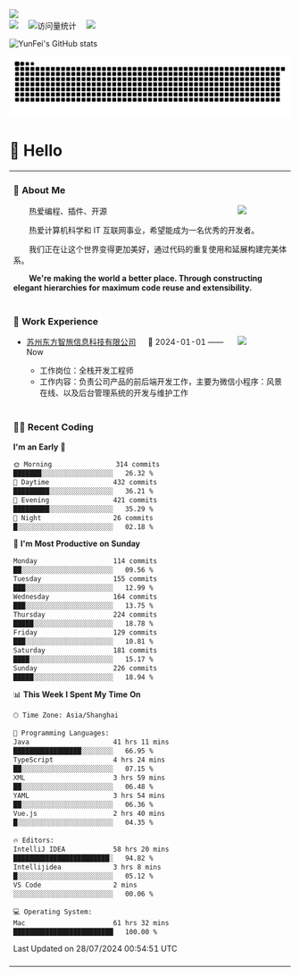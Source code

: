   <!-- dynamic typing effect 动态打字效果 -->
  <div>
    <a href="http://yunfei.plus">
      <img src="https://readme-typing-svg.demolab.com?font=Fira+Code&pause=1000&width=435&lines=console.log(%22Hello%2C%20World%22);祝您今天愉快!&center=true&size=27" />
    </a>
  </div>

  <div>
    <a href="http://yunfei.plus/"><img src="https://img.shields.io/badge/Website-博客-8c36db" /></a>&emsp;
    <!-- visitor -->
    <img src="https://komarev.com/ghpvc/?username=yunfeidog&label=Views&color=orange&style=flat" alt="访问量统计" />&emsp;
    <!-- wakatime -->    
    <a href="https://wakatime.com/@yunfeidog"><img src="https://wakatime.com/badge/user/42d0678c-368b-448b-9a77-5d21c5b55352.svg" /></a>
  </div>

![YunFei's GitHub stats](https://github-readme-stats.vercel.app/api?username=yunfeidog)

![snake](./dist/github-contribution-grid-snake.svg)

#  🙋 Hello

<table>


<tr><td>

### 🤺 About Me

<img align="right" width="88" src="https://cdn.jsdelivr.net/gh/yunfeidog/yunfeidog/assets/images/jobs.png" />

<p>&emsp;&emsp;热爱编程、插件、开源</p>
<p>&emsp;&emsp;热爱计算机科学和 IT 互联网事业，希望能成为一名优秀的开发者。</p>
<p>&emsp;&emsp;我们正在让这个世界变得更加美好，通过代码的重复使用和延展构建完美体系。</p>
<p>&emsp;&emsp;<strong>We're making the world a better place. Through constructing elegant hierarchies for maximum code reuse and extensibility.</strong></p>

</td></tr> 

<tr><td>

### 🏢 Work Experience

<img align="right" width="88" src="https://cdn.jsdelivr.net/gh/yunfeidog/yunfeidog/assets/images/yuanze.png" />

- [苏州东方智旅信息科技有限公司](http://www.leyoobao.com/) &emsp; 📌 2024-01-01 —— Now

    - 工作岗位：全栈开发工程师
    - 工作内容：负责公司产品的前后端开发工作，主要为微信小程序：风景在线、以及后台管理系统的开发与维护工作


</td></tr>

<tr><td>

### 👩‍💻 Recent Coding
<!--START_SECTION:waka-->
**I'm an Early 🐤** 

```text
🌞 Morning                314 commits         ███████░░░░░░░░░░░░░░░░░░   26.32 % 
🌆 Daytime                432 commits         █████████░░░░░░░░░░░░░░░░   36.21 % 
🌃 Evening                421 commits         █████████░░░░░░░░░░░░░░░░   35.29 % 
🌙 Night                  26 commits          █░░░░░░░░░░░░░░░░░░░░░░░░   02.18 % 
```
📅 **I'm Most Productive on Sunday** 

```text
Monday                   114 commits         ██░░░░░░░░░░░░░░░░░░░░░░░   09.56 % 
Tuesday                  155 commits         ███░░░░░░░░░░░░░░░░░░░░░░   12.99 % 
Wednesday                164 commits         ███░░░░░░░░░░░░░░░░░░░░░░   13.75 % 
Thursday                 224 commits         █████░░░░░░░░░░░░░░░░░░░░   18.78 % 
Friday                   129 commits         ███░░░░░░░░░░░░░░░░░░░░░░   10.81 % 
Saturday                 181 commits         ████░░░░░░░░░░░░░░░░░░░░░   15.17 % 
Sunday                   226 commits         █████░░░░░░░░░░░░░░░░░░░░   18.94 % 
```


📊 **This Week I Spent My Time On** 

```text
🕑︎ Time Zone: Asia/Shanghai

💬 Programming Languages: 
Java                     41 hrs 11 mins      █████████████████░░░░░░░░   66.95 % 
TypeScript               4 hrs 24 mins       ██░░░░░░░░░░░░░░░░░░░░░░░   07.15 % 
XML                      3 hrs 59 mins       ██░░░░░░░░░░░░░░░░░░░░░░░   06.48 % 
YAML                     3 hrs 54 mins       ██░░░░░░░░░░░░░░░░░░░░░░░   06.36 % 
Vue.js                   2 hrs 40 mins       █░░░░░░░░░░░░░░░░░░░░░░░░   04.35 % 

🔥 Editors: 
IntelliJ IDEA            58 hrs 20 mins      ████████████████████████░   94.82 % 
Intellijidea             3 hrs 8 mins        █░░░░░░░░░░░░░░░░░░░░░░░░   05.12 % 
VS Code                  2 mins              ░░░░░░░░░░░░░░░░░░░░░░░░░   00.06 % 

💻 Operating System: 
Mac                      61 hrs 32 mins      █████████████████████████   100.00 % 
```


 Last Updated on 28/07/2024 00:54:51 UTC
<!--END_SECTION:waka-->

</td></tr>




<tr><td>

